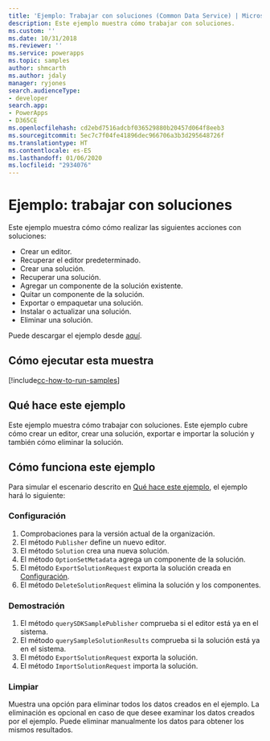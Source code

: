 ```yaml
---
title: 'Ejemplo: Trabajar con soluciones (Common Data Service) | Microsoft Docs'
description: Este ejemplo muestra cómo trabajar con soluciones.
ms.custom: ''
ms.date: 10/31/2018
ms.reviewer: ''
ms.service: powerapps
ms.topic: samples
author: shmcarth
ms.author: jdaly
manager: ryjones
search.audienceType:
- developer
search.app:
- PowerApps
- D365CE
ms.openlocfilehash: cd2ebd7516adcbf036529880b20457d064f8eeb3
ms.sourcegitcommit: 5ec7c7f04fe41896dec966706a3b3d295648726f
ms.translationtype: HT
ms.contentlocale: es-ES
ms.lasthandoff: 01/06/2020
ms.locfileid: "2934076"
---
```

# <a name="sample-work-with-solutions"></a>Ejemplo: trabajar con soluciones

<!-- https://docs.microsoft.com/dynamics365/customer-engagement/developer/sample-work-solutions -->

Este ejemplo muestra cómo cómo realizar las siguientes acciones con soluciones:

- Crear un editor.
- Recuperar el editor predeterminado.
- Crear una solución.
- Recuperar una solución.
- Agregar un componente de la solución existente.
- Quitar un componente de la solución.
- Exportar o empaquetar una solución.
- Instalar o actualizar una solución.
- Eliminar una solución.

Puede descargar el ejemplo desde [aquí](https://github.com/Microsoft/PowerApps-Samples/tree/master/cds/orgsvc/C%23/WorkwithSolutions).

## <a name="how-to-run-this-sample"></a>Cómo ejecutar esta muestra

[!include[cc-how-to-run-samples](../../includes/cc-how-to-run-samples.md)]

## <a name="what-this-sample-does"></a>Qué hace este ejemplo

Este ejemplo muestra cómo trabajar con soluciones. Este ejemplo cubre cómo crear un editor, crear una solución, exportar e importar la solución y también cómo eliminar la solución.

## <a name="how-this-sample-works"></a>Cómo funciona este ejemplo

Para simular el escenario descrito en [Qué hace este ejemplo](#what-this-sample-does), el ejemplo hará lo siguiente:

### <a name="setup"></a>Configuración

1. Comprobaciones para la versión actual de la organización.
1. El método `Publisher` define un nuevo editor. 
1. El método `Solution` crea una nueva solución.
1. El método `OptionSetMetadata` agrega un componente de la solución.
1. El método `ExportSolutionRequest` exporta la solución creada en [Configuración](#setup).
1. El método `DeleteSolutionRequest` elimina la solución y los componentes.


### <a name="demonstrate"></a>Demostración
1. El método `querySDKSamplePublisher` comprueba si el editor está ya en el sistema.
1. El método `querySampleSolutionResults` comprueba si la solución está ya en el sistema.
1. El método `ExportSolutionRequest` exporta la solución. 
1. El método `ImportSolutionRequest` importa la solución.

### <a name="clean-up"></a>Limpiar

Muestra una opción para eliminar todos los datos creados en el ejemplo. La eliminación es opcional en caso de que desee examinar los datos creados por el ejemplo. Puede eliminar manualmente los datos para obtener los mismos resultados.
